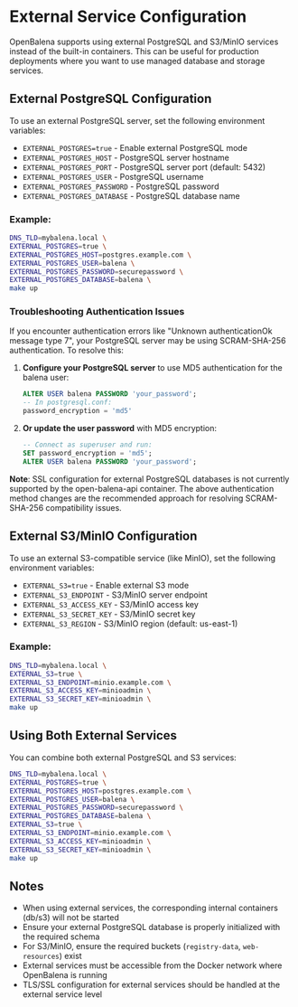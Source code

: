 # External Service Configuration

OpenBalena supports using external PostgreSQL and S3/MinIO services instead of the built-in containers. This can be useful for production deployments where you want to use managed database and storage services.

## External PostgreSQL Configuration

To use an external PostgreSQL server, set the following environment variables:

- `EXTERNAL_POSTGRES=true` - Enable external PostgreSQL mode
- `EXTERNAL_POSTGRES_HOST` - PostgreSQL server hostname
- `EXTERNAL_POSTGRES_PORT` - PostgreSQL server port (default: 5432)
- `EXTERNAL_POSTGRES_USER` - PostgreSQL username
- `EXTERNAL_POSTGRES_PASSWORD` - PostgreSQL password
- `EXTERNAL_POSTGRES_DATABASE` - PostgreSQL database name

### Example:

```bash
DNS_TLD=mybalena.local \
EXTERNAL_POSTGRES=true \
EXTERNAL_POSTGRES_HOST=postgres.example.com \
EXTERNAL_POSTGRES_USER=balena \
EXTERNAL_POSTGRES_PASSWORD=securepassword \
EXTERNAL_POSTGRES_DATABASE=balena \
make up
```

### Troubleshooting Authentication Issues

If you encounter authentication errors like "Unknown authenticationOk message type 7", your PostgreSQL server may be using SCRAM-SHA-256 authentication. To resolve this:

1. **Configure your PostgreSQL server** to use MD5 authentication for the balena user:
   ```sql
   ALTER USER balena PASSWORD 'your_password';
   -- In postgresql.conf:
   password_encryption = 'md5'
   ```

2. **Or update the user password** with MD5 encryption:
   ```sql
   -- Connect as superuser and run:
   SET password_encryption = 'md5';
   ALTER USER balena PASSWORD 'your_password';
   ```

**Note**: SSL configuration for external PostgreSQL databases is not currently supported by the open-balena-api container. The above authentication method changes are the recommended approach for resolving SCRAM-SHA-256 compatibility issues.

## External S3/MinIO Configuration

To use an external S3-compatible service (like MinIO), set the following environment variables:

- `EXTERNAL_S3=true` - Enable external S3 mode
- `EXTERNAL_S3_ENDPOINT` - S3/MinIO server endpoint
- `EXTERNAL_S3_ACCESS_KEY` - S3/MinIO access key
- `EXTERNAL_S3_SECRET_KEY` - S3/MinIO secret key
- `EXTERNAL_S3_REGION` - S3/MinIO region (default: us-east-1)

### Example:

```bash
DNS_TLD=mybalena.local \
EXTERNAL_S3=true \
EXTERNAL_S3_ENDPOINT=minio.example.com \
EXTERNAL_S3_ACCESS_KEY=minioadmin \
EXTERNAL_S3_SECRET_KEY=minioadmin \
make up
```

## Using Both External Services

You can combine both external PostgreSQL and S3 services:

```bash
DNS_TLD=mybalena.local \
EXTERNAL_POSTGRES=true \
EXTERNAL_POSTGRES_HOST=postgres.example.com \
EXTERNAL_POSTGRES_USER=balena \
EXTERNAL_POSTGRES_PASSWORD=securepassword \
EXTERNAL_POSTGRES_DATABASE=balena \
EXTERNAL_S3=true \
EXTERNAL_S3_ENDPOINT=minio.example.com \
EXTERNAL_S3_ACCESS_KEY=minioadmin \
EXTERNAL_S3_SECRET_KEY=minioadmin \
make up
```

## Notes

- When using external services, the corresponding internal containers (db/s3) will not be started
- Ensure your external PostgreSQL database is properly initialized with the required schema
- For S3/MinIO, ensure the required buckets (`registry-data`, `web-resources`) exist
- External services must be accessible from the Docker network where OpenBalena is running
- TLS/SSL configuration for external services should be handled at the external service level